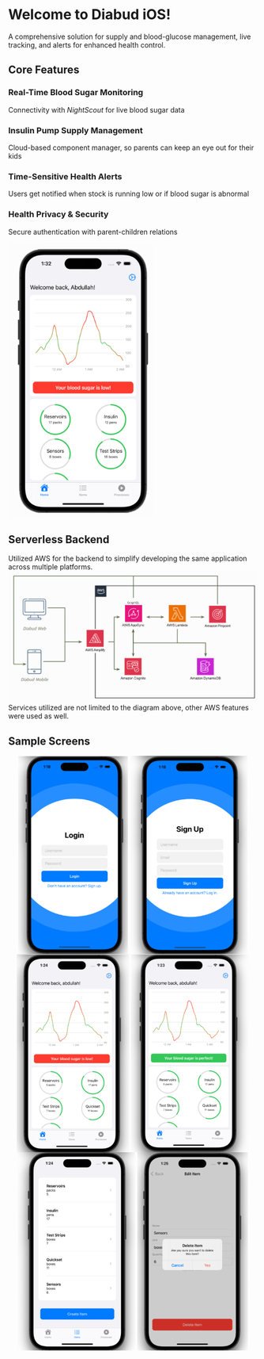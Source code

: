 <h1 >Welcome to Diabud iOS!</h1>

A comprehensive solution for supply and blood-glucose management, live tracking, and alerts for enhanced health control.

<h2>Core Features</h2>
<h3>Real-Time Blood Sugar Monitoring</h3>
<p>Connectivity with <i>NightScout</i> for live blood sugar data</p>
<h3>Insulin Pump Supply Management</h3>
<p>Cloud-based component manager, so parents can keep an eye out for their kids</p>
<h3>Time-Sensitive Health Alerts</h3>
<p>Users get notified when stock is running low or if blood sugar is abnormal</p>
<h3>Health Privacy & Security</h3>
<p>Secure authentication with parent-children relations</p>

<img align="center" src="https://github.com/abdshd/DiabudiOS/blob/ff826fd5909d32a1fb8387917ae14135cb3dcd84/Images/Homepage.png">

<h2>Serverless Backend</h2>
Utilized AWS for the backend to simplify developing the same application across multiple platforms.
<img align="center" src="https://github.com/abdshd/DiabudiOS/blob/ff826fd5909d32a1fb8387917ae14135cb3dcd84/Images/Architecture.png">
Services utilized are not limited to the diagram above, other AWS features were used as well.

<h2>Sample Screens</h2>
<p align="center">
  <img align="center" src="https://github.com/abdshd/DiabudiOS/blob/ff826fd5909d32a1fb8387917ae14135cb3dcd84/Images/Login.png" height="400">
  <img align="center" src="https://github.com/abdshd/DiabudiOS/blob/ff826fd5909d32a1fb8387917ae14135cb3dcd84/Images/SignUp.png" height="400">
  <img align="center" src="https://github.com/abdshd/DiabudiOS/blob/ff826fd5909d32a1fb8387917ae14135cb3dcd84/Images/Homepage1.png" height="400">
  <img align="center" src="https://github.com/abdshd/DiabudiOS/blob/ff826fd5909d32a1fb8387917ae14135cb3dcd84/Images/Homepage2.png" height="400">
  <img align="center" src="https://github.com/abdshd/DiabudiOS/blob/ff826fd5909d32a1fb8387917ae14135cb3dcd84/Images/Items.png" height="400">
  <img align="center" src="https://github.com/abdshd/DiabudiOS/blob/ff826fd5909d32a1fb8387917ae14135cb3dcd84/Images/ItemEdit.png" height="400">
</p>
